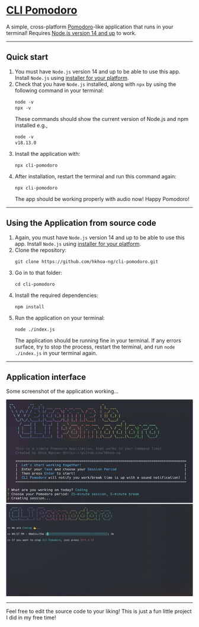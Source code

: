 # [CLI Pomodoro](https://www.npmjs.com/package/cli-pomodoro)

A simple,  cross-platform [Pomodoro](https://en.wikipedia.org/wiki/Pomodoro_Technique)-like application that runs in your terminal! Requires [Node.js version 14 and up](https://nodejs.org/en/) to work.

---
## Quick start

1. You must have `Node.js` version 14 and up to be able to use this app. Install `Node.js` using [installer for your platform](https://nodejs.org/en/download/).
2. Check that you have `Node.js` installed, along with `npx` by using the following command in your terminal:
    ```
    node -v
    npx -v
    ```
    These commands should show the current version of Node.js and npm installed e.g., 
    ```
    node -v
    v18.13.0
    ```
3. Install the application with:
    ```
    npx cli-pomodoro
    ```
4. After installation, restart the terminal and run this command again:
    ```
    npx cli-pomodoro
    ```
    The app should be working properly with audio now! Happy Pomodoro!

---
## Using the Application from source code
1. Again, you must have `Node.js` version 14 and up to be able to use this app. Install `Node.js` using [installer for your platform](https://nodejs.org/en/download/).
2. Clone the repository:
    ```
    git clone https://github.com/hkhoa-ng/cli-pomodoro.git
    ```
3. Go in to that folder:
    ```
    cd cli-pomodoro
    ```
4. Install the required dependencies:
   ```
   npm install
   ```
5. Run the application on your terminal:
   ```
   node ./index.js
   ```
    The application should be running fine in your terminal. If any errors surface, try to stop the process, restart the terminal, and run `node ./index.js` in your terminal again.

---
## Application interface

Some screenshot of the application working...

![The application](images/app-1.png)
![Pomodoro working](images/app-2.png)

---

Feel free to edit the source code to your liking! This is just a fun little project I did in my free time!

